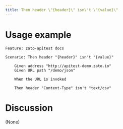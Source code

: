```yaml
---
title: Then header \"{header}\" isn\'t \"{value}\"
---
```


Usage example
=============

    Feature: zato-apitest docs

    Scenario: Then header "{header}" isn't "{value}"

        Given address "http://apitest-demo.zato.io"
        Given URL path "/demo/json"

        When the URL is invoked

        Then header "Content-Type" isn't "text/csv"

Discussion
==========

(None)

